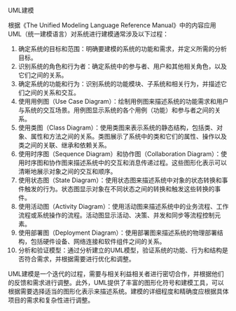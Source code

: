 UML建模

根据《The Unified Modeling Language Reference Manual》中的内容应用UML（统一建模语言）对系统进行建模通常涉及以下过程：

1. 确定系统的目标和范围：明确要建模的系统的功能和需求，并定义所需的分析目标。
2. 识别系统的角色和行为者：确定系统中的参与者、用户和其他相关角色，以及它们之间的关系。
3. 确定系统的功能和行为：识别系统的功能模块、子系统和相关行为，并描述它们之间的关系和交互。
4. 使用用例图（Use Case Diagram）：绘制用例图来描述系统的功能需求和用户与系统的交互场景。用例图显示系统的各个用例（功能）和参与者之间的关系。
5. 使用类图（Class Diagram）：使用类图来表示系统的静态结构，包括类、对象、属性和方法之间的关系。类图展示了系统中的类和它们的属性、操作以及类之间的关联、继承和依赖关系。
6. 使用时序图（Sequence Diagram）和协作图（Collaboration Diagram）：使用时序图和协作图来描述系统中的交互和消息传递过程。这些图形化表示可以清晰地展示对象之间的交互和顺序。
7. 使用状态图（State Diagram）：使用状态图来描述系统中对象的状态转换和事件触发的行为。状态图显示对象在不同状态之间的转换和触发这些转换的事件。
8. 使用活动图（Activity Diagram）：使用活动图来描述系统中的业务流程、工作流程或系统操作的流程。活动图显示活动、决策、并发和同步等流程控制元素。
9. 使用部署图（Deployment Diagram）：使用部署图来描述系统的物理部署结构，包括硬件设备、网络连接和软件组件之间的关系。
10. 分析和验证模型：通过分析建立的UML模型，验证系统的功能、行为和结构是否符合需求，并根据需要进行优化和调整。

​		UML建模是一个迭代的过程，需要与相关利益相关者进行密切合作，并根据他们的反馈和需求进行调整。此外，UML提供了丰富的图形化符号和建模工具，可以根据需要选择适当的图形化表示来描述系统。建模的详细程度和精确度应根据具体项目的需求和复杂性进行调整。